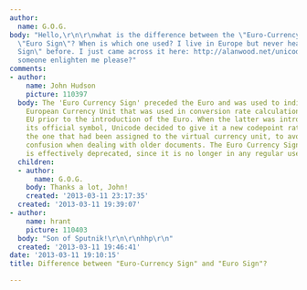 ```yaml
---
author:
  name: G.O.G.
body: "Hello,\r\n\r\nwhat is the difference between the \"Euro-Currency Sign\" and
  \"Euro Sign\"? When is which one used? I live in Europe but never heard of the \"Euro-Currency
  Sign\" before. I just came across it here: http://alanwood.net/unicode/currency_symbols.html\r\n\r\nCan
  someone enlighten me please?"
comments:
- author:
    name: John Hudson
    picture: 110397
  body: The 'Euro Currency Sign' preceded the Euro and was used to indicate the virtual
    European Currency Unit that was used in conversion rate calculations within the
    EU prior to the introduction of the Euro. When the latter was introduced with
    its official symbol, Unicode decided to give it a new codepoint rather than reusing
    the one that had been assigned to the virtual currency unit, to avoid possible
    confusion when dealing with older documents. The Euro Currency Sign character
    is effectively deprecated, since it is no longer in any regular use.
  children:
  - author:
      name: G.O.G.
    body: Thanks a lot, John!
    created: '2013-03-11 23:17:35'
  created: '2013-03-11 19:39:07'
- author:
    name: hrant
    picture: 110403
  body: "Son of Sputnik!\r\n\r\nhhp\r\n"
  created: '2013-03-11 19:46:41'
date: '2013-03-11 19:10:15'
title: Difference between "Euro-Currency Sign" and "Euro Sign"?

---
```

